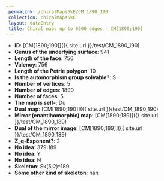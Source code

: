 ```yaml
--- 
 permalink: /chiralMaps6kE/CM_1890_190 
 collection: chiralMaps6kE
 layout: dataEntry
 title: Chiral maps up to 6000 edges - CM[1890;190]
---
```


- **ID**: [CM[1890;190]]({{ site.url }}/test/CM_1890_190)
- **Genus of the underlying surface**: 941
- **Length of the face**: 756
- **Valency**: 756
- **Length of the Petrie polygon**: 10
- **Is the automorphism group solvable?**: S
- **Number of vertices**: 5
- **Number of edges**: 1890
- **Number of faces**: 5
- **The map is self-**: Du
- **Dual map**: [CM[1890;190]]({{ site.url }}/test/CM_1890_190)
- **Mirror (enantihomorphic) map**: [CM[1890;189]]({{ site.url }}/test/CM_1890_189)
- **Dual of the mirror image**: [CM[1890;189]]({{ site.url }}/test/CM_1890_189)
- **Z_q-Exponent?**: 2
- **No idea**:  379:189
- **No idea**: Y
- **No idea**: N
- **Skeleton**: Sk(5;2)^189
- **Some other kind of skeleton**: nan
